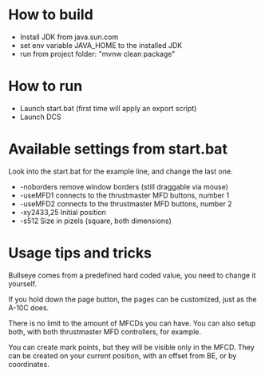 # How to build

* Install JDK from java.sun.com
* set env variable JAVA_HOME to the installed JDK
* run from project folder: "mvnw clean package"

# How to run

* Launch start.bat (first time will apply an export script)
* Launch DCS

# Available settings from start.bat

Look into the start.bat for the example line, and change the last one.

* -noborders remove window borders (still draggable via mouse)
* -useMFD1 connects to the thrustmaster MFD buttons, number 1
* -useMFD2 connects to the thrustmaster MFD buttons, number 2
* -xy2433,25 Initial position
* -s512 Size in pizels (square, both dimensions)

# Usage tips and tricks

Bullseye comes from a predefined hard coded value, you need to change it yourself.

If you hold down the page button, the pages can be customized, just as the A-10C does.

There is no limit to the amount of MFCDs you can have. You can also setup both, with both thrustmaster MFD controllers, for example.

You can create mark points, but they will be visible only in the MFCD. They can be created on your current position, with an offset from BE, or by coordinates.
